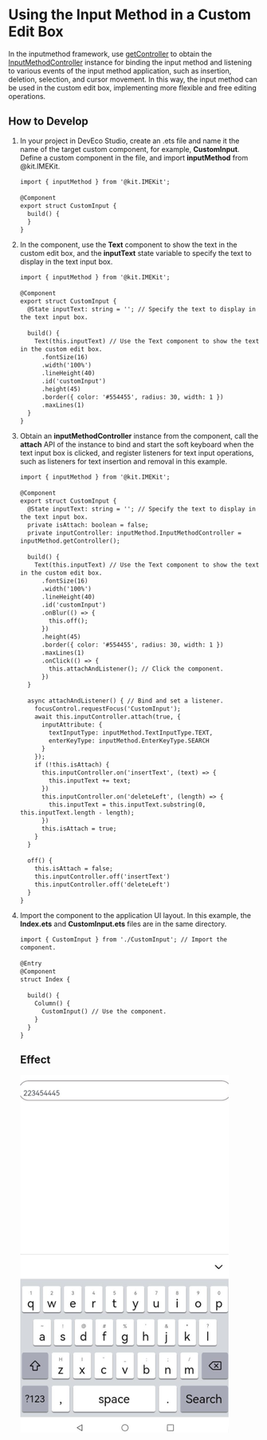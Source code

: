 # Using the Input Method in a Custom Edit Box

In the inputmethod framework, use [getController](../reference/apis-ime-kit/js-apis-inputmethod.md#inputmethodgetcontroller9) to obtain the [InputMethodController](../reference/apis-ime-kit/js-apis-inputmethod.md#inputmethodcontroller) instance for binding the input method and listening to various events of the input method application, such as insertion, deletion, selection, and cursor movement. In this way, the input method can be used in the custom edit box, implementing more flexible and free editing operations.

## How to Develop

1. In your project in DevEco Studio, create an .ets file and name it the name of the target custom component, for example, **CustomInput**. Define a custom component in the file, and import **inputMethod** from @kit.IMEKit.

   ```ets
   import { inputMethod } from '@kit.IMEKit';
   
   @Component
   export struct CustomInput {
     build() {
     }
   }
   ```

2. In the component, use the **Text** component to show the text in the custom edit box, and the **inputText** state variable to specify the text to display in the text input box.

   ```ets
   import { inputMethod } from '@kit.IMEKit';
   
   @Component
   export struct CustomInput {
     @State inputText: string = ''; // Specify the text to display in the text input box.
     
     build() {
       Text(this.inputText) // Use the Text component to show the text in the custom edit box.
         .fontSize(16)
         .width('100%')
         .lineHeight(40)
         .id('customInput')
         .height(45)
         .border({ color: '#554455', radius: 30, width: 1 })
         .maxLines(1)
     }
   }
   ```

3. Obtain an **inputMethodController** instance from the component, call the **attach** API of the instance to bind and start the soft keyboard when the text input box is clicked, and register listeners for text input operations, such as listeners for text insertion and removal in this example.

   ```ets
   import { inputMethod } from '@kit.IMEKit';
   
   @Component
   export struct CustomInput {
     @State inputText: string = ''; // Specify the text to display in the text input box.
     private isAttach: boolean = false;
     private inputController: inputMethod.InputMethodController = inputMethod.getController();
   
     build() {
       Text(this.inputText) // Use the Text component to show the text in the custom edit box.
         .fontSize(16)
         .width('100%')
         .lineHeight(40)
         .id('customInput')
         .onBlur(() => {
           this.off();
         })
         .height(45)
         .border({ color: '#554455', radius: 30, width: 1 })
         .maxLines(1)
         .onClick(() => {
           this.attachAndListener(); // Click the component.
         })
     }
   
     async attachAndListener() { // Bind and set a listener.
       focusControl.requestFocus('CustomInput');
       await this.inputController.attach(true, {
         inputAttribute: {
           textInputType: inputMethod.TextInputType.TEXT,
           enterKeyType: inputMethod.EnterKeyType.SEARCH
         }
       });
       if (!this.isAttach) {
         this.inputController.on('insertText', (text) => {
           this.inputText += text;
         })
         this.inputController.on('deleteLeft', (length) => {
           this.inputText = this.inputText.substring(0, this.inputText.length - length);
         })
         this.isAttach = true;
       }
     }

     off() {
       this.isAttach = false;
       this.inputController.off('insertText')
       this.inputController.off('deleteLeft')
     }
   }
   ```

4. Import the component to the application UI layout. In this example, the **Index.ets** and **CustomInput.ets** files are in the same directory.

   ```ets
   import { CustomInput } from './CustomInput'; // Import the component.
   
   @Entry
   @Component
   struct Index {
   
     build() {
       Column() {
         CustomInput() // Use the component.
       }
     }
   }
   ```

   ## Effect
   ![Example](figures/image-1.png)
